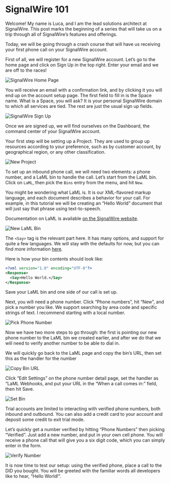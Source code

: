 # SignalWire 101

Welcome! My name is Luca, and I am the lead solutions architect at SignalWire. This post marks the beginning of a series that will take us on a trip through all of SignalWire’s features and offerings.

Today, we will be going through a crash course that will have us receiving your first phone call on your SignalWire account.

First of all, we will register for a new SignalWire account. Let’s go to the home page and click on Sign Up in the top right. Enter your email and we are off to the races!

![SignalWire Home Page](/assets/sign_up.png)

You will receive an email with a confirmation link, and by clicking it you will end up on the account setup page. The first field to fill in is the Space name. What is a Space, you will ask? It is your personal SignalWire domain to which all services are tied.
The rest are just the usual sign up fields.

![SignalWire Sign Up](/assets/space_name.png)

Once we are signed up, we will find ourselves on the Dashboard, the command center of your SignalWire account.

Your first step will be setting up a Project. They are used to group up resources according to your preference, such as by customer account, by geographical region, or any other classification.

![New Project](/assets/new_project.png)

To set up an inbound phone call, we will need two elements: a phone number, and a LaML bin to handle the call.
Let’s start from the LaML bin. Click on `LaML`, then pick the `Bins` entry from the menu, and hit `New`.

You might be wondering what LaML is. It is our XML-flavored markup language, and each document describes a behavior for your call. For example, in this tutorial we will be creating an “Hello World” document that will just say that phrase using text-to-speech.

Documentation on LaML is available [on the SignalWire website](https://docs.signalwire.com/topics/laml-xml/#laml-xml-specification).

![New LaML Bin](/assets/new_laml_bin.png)

The `<Say>` tag is the relevant part here. It has many  options, and support for quite a few languages. We will stay with the defaults for now, but you can find more information [here](https://docs.signalwire.com/topics/laml-xml/#voice-laml-say).

Here is how your bin contents should look like:

```xml
<?xml version="1.0" encoding="UTF-8"?>
<Response>
  <Say>Hello World.</Say>
</Response>
```

Save your LaML bin and one side of our call is set up.

Next, you will need a phone number. Click “Phone numbers”, hit “New”, and pick a number you like. We support searching by area code and specific strings of text. I recommend starting with a local number.

![Pick Phone Number](/assets/pick_number.png)

Now we have two more steps to go through: the first is pointing our new phone number to the LaML bin we created earlier, and after we do that we will need to verify another number to be able to dial in.

We will quickly go back to the LaML page and copy the bin’s URL, then set this as the handler for the number

![Copy Bin URL](/assets/copy_bin_url.png)

Click “Edit Settings” on the phone number detail page, set the handler as “LaML Webhooks, and put your URL in the “When a call comes in:” field, then hit Save.

![Set Bin](/assets/set_bin.png)

Trial accounts are limited to interacting with verified phone numbers, both inbound and outbound. You can also add a credit card to your account and deposit some credit to exit trial mode.

Let’s quickly get a number verified by hitting “Phone Numbers” then picking “Verified”. Just add a new number, and put in your own cell phone. You will receive a phone call that will give you a six digit code, which you can simply enter in the form.

![Verify Number](/assets/verify_number.png)

It is now time to test our setup: using the verified phone, place a call to the DID you bought. You will be greeted with the familiar words all developers like to hear, “Hello World!”.
